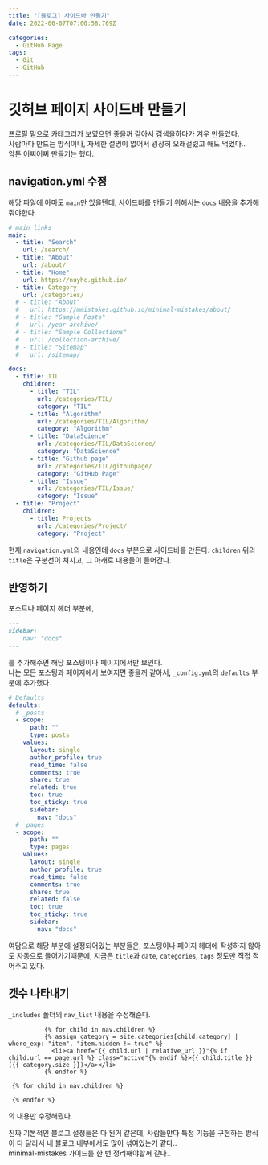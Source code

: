 ```yaml
---
title: "[블로그] 사이드바 만들기"
date: 2022-06-07T07:00:58.769Z

categories:
  - GitHub Page
tags:
  - Git
  - GitHub
---
```


# 깃허브 페이지 사이드바 만들기
프로필 밑으로 카테고리가 보였으면 좋을꺼 같아서 검색을하다가 겨우 만들었다.  
사람마다 만드는 방식이나, 자세한 설명이 없어서 굉장히 오래걸렸고 애도 먹었다..  
암튼 어찌어찌 만들기는 했다..

## navigation.yml 수정
해당 파일에 아마도 `main`만 있을텐데, 사이드바를 만들기 위해서는 `docs` 내용을 추가해줘야한다.
```yml
# main links
main:
  - title: "Search"
    url: /search/
  - title: "About"
    url: /about/
  - title: "Home"
    url: https://nuyhc.github.io/
  - title: Category
    url: /categories/
  # - title: "About"
  #   url: https://mmistakes.github.io/minimal-mistakes/about/
  # - title: "Sample Posts"
  #   url: /year-archive/
  # - title: "Sample Collections"
  #   url: /collection-archive/
  # - title: "Sitemap"
  #   url: /sitemap/

docs:
  - title: TIL
    children:
      - title: "TIL"
        url: /categories/TIL/
        category: "TIL"
      - title: "Algorithm"
        url: /categories/TIL/Algorithm/
        category: "Algorithm"
      - title: "DataScience"
        url: /categories/TIL/DataScience/
        category: "DataScience"
      - title: "Github page"
        url: /categories/TIL/githubpage/
        category: "GitHub Page"
      - title: "Issue"
        url: /categories/TIL/Issue/
        category: "Issue"
  - title: "Project"
    children:
      - title: Projects
        url: /categories/Project/
        category: "Project"
```

현재 `navigation.yml`의 내용인데 `docs` 부분으로 사이드바를 만든다. `children` 위의 `title`은 구분선이 쳐지고, 그 아래로 내용들이 들어간다.  

## 반영하기
포스트나 페이지 헤더 부분에,  
```md
---
sidebar:
    nav: "docs"
---
```

를 추가해주면 해당 포스팅이나 페이지에서만 보인다.  
나는 모든 포스팅과 페이지에서 보여지면 좋을꺼 같아서, `_config.yml`의 `defaults` 부분에 추가했다.
```yml
# Defaults
defaults:
  # _posts
  - scope:
      path: ""
      type: posts
    values:
      layout: single
      author_profile: true
      read_time: false
      comments: true
      share: true
      related: true
      toc: true
      toc_sticky: true
      sidebar:
        nav: "docs"
  # _pages
  - scope:
      path: ""
      type: pages
    values:
      layout: single
      author_profile: true
      read_time: false
      comments: true
      share: true
      related: false
      toc: true
      toc_sticky: true
      sidebar:
        nav: "docs"
```
여담으로 해당 부분에 설정되어있는 부분들은, 포스팅이나 페이지 헤더에 작성하지 않아도 자동으로 들어가기때문에, 지금은 `title`과 `date`, `categories`, `tags` 정도만 직접 적어주고 있다.

## 갯수 나타내기
`_includes` 폴더의 `nav_list` 내용을 수정해준다.
```
          {% for child in nav.children %}
          {% assign category = site.categories[child.category] | where_exp: "item", "item.hidden != true" %}
            <li><a href="{{ child.url | relative_url }}"{% if child.url == page.url %} class="active"{% endif %}>{{ child.title }} ({{ category.size }})</a></li>
          {% endfor %}
```

```
 {% for child in nav.children %}

 {% endfor %}
 ```
 의 내용만 수정해줬다.

 진짜 기본적인 블로그 설정들은 다 된거 같은데, 사람들만다 특정 기능을 구현하는 방식이 다 달라서 내 블로그 내부에서도 많이 섞여있는거 같다..  
 minimal-mistakes 가이드를 한 번 정리해야할꺼 같다..